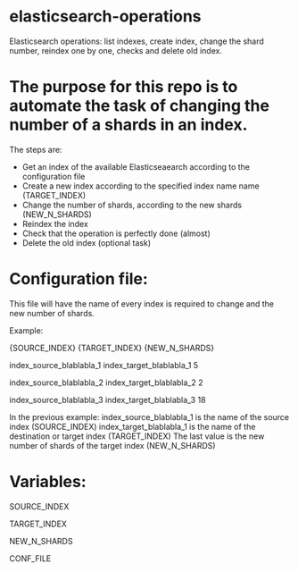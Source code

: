 # elasticsearch-operations
Elasticsearch operations: list indexes, create index, change the shard number, reindex one by one, checks and delete old index.

# The purpose for this repo is to automate the task of changing the number of a shards in an index.

The steps are:
- Get an index of the available Elasticseaearch according to the configuration file
- Create a new index according to the specified index name name (TARGET_INDEX)
- Change the number of shards, according to the new shards (NEW_N_SHARDS)
- Reindex the index
- Check that the operation is perfectly done (almost)
- Delete the old index (optional task)

# Configuration file:

This file will have the name of every index is required to change and the new number of shards.

Example:

{SOURCE_INDEX} {TARGET_INDEX} {NEW_N_SHARDS}

index_source_blablabla_1 index_target_blablabla_1 5

index_source_blablabla_2 index_target_blablabla_2 2

index_source_blablabla_3 index_target_blablabla_3 18

In the previous example:
index_source_blablabla_1 is the name of the source index (SOURCE_INDEX)
index_target_blablabla_1 is the name of the destination or target index (TARGET_INDEX)
The last value is the new number of shards of the target index (NEW_N_SHARDS)

# Variables:

SOURCE_INDEX

TARGET_INDEX

NEW_N_SHARDS

CONF_FILE

